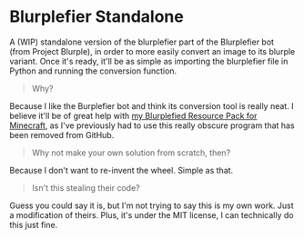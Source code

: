 Blurplefier Standalone
=========

A (WIP) standalone version of the blurplefier part of the Blurplefier bot (from Project Blurple), in order to more easily convert an image to its blurple variant. Once it's ready, it'll be as simple as importing the blurplefier file in Python and running the conversion function.

> Why?

Because I like the Burplefier bot and think its conversion tool is really neat. I believe it'll be of great help with [my Blurplefied Resource Pack for Minecraft](https://github.com/Sonic4999/Blurplefied-Resource-Pack), as I've previously had to use this really obscure program that has been removed from GitHub.

> Why not make your own solution from scratch, then?

Because I don't want to re-invent the wheel. Simple as that.

> Isn't this stealing their code?

Guess you could say it is, but I'm not trying to say this is my own work. Just a modification of theirs. Plus, it's under the MIT license, I can technically do this just fine.
